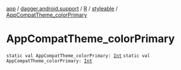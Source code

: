 [app](../../../index.md) / [dagger.android.support](../../index.md) / [R](../index.md) / [styleable](index.md) / [AppCompatTheme_colorPrimary](./-app-compat-theme_color-primary.md)

# AppCompatTheme_colorPrimary

`static val AppCompatTheme_colorPrimary: `[`Int`](https://kotlinlang.org/api/latest/jvm/stdlib/kotlin/-int/index.html)
`static val AppCompatTheme_colorPrimary: `[`Int`](https://kotlinlang.org/api/latest/jvm/stdlib/kotlin/-int/index.html)